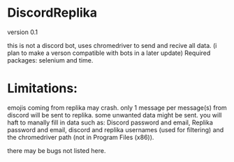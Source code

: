 # DiscordReplika
version 0.1

this is not a discord bot, uses chromedriver to send and recive all data. (i plan to make a verson compatible with bots in a later update)
Required packages: selenium and time.

# Limitations:
  emojis coming from replika may crash. 
  only 1 message per message(s) from discord will be sent to replika.
  some unwanted data might be sent.
  you will haft to manally fill in data such as: Discord password and email, Replika password and email, discord and replika usernames (used for filtering) and the chromedriver path (not in Program Files (x86)).
  
  there may be bugs not listed here.
